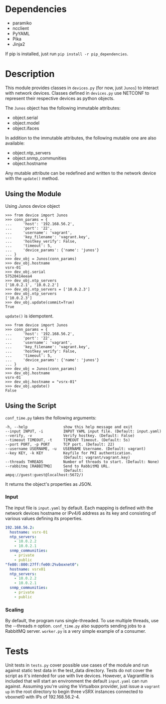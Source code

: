 # Dependencies
* paramiko
* ncclient
* PyYAML
* Pika
* Jinja2

If pip is installed, just run `pip install -r pip_dependencies`.


# Description
This module provides classes in `devices.py` (for now, just `Junos`) to interact with network devices.
Classes defined in `devices.py` use NETCONF to represent their respective devices as python objects.

The `Junos` object has the following immutable attributes:

* object.serial
* object.model
* object.ifaces

In addition to the immutable attributes, the following mutable one are also available:

* object.ntp_servers
* object.snmp_communities
* object.hostname

Any mutable attribute can be redefined and written to the network device with the `update()` method. 


## Using the Module
Using Junos device object

```
>>> from device import Junos
>>> conn_params = {
...     'host': '192.168.56.2',
...     'port': '22',
...     'username': 'vagrant',
...     'key_filename': 'vagrant.key',
...     'hostkey_verify': False,
...     'timeout': 5,
...     'device_params': {'name': 'junos'}
... }
>>> dev_obj = Junos(conn_params)
>>> dev_obj.hostname
vsrx-01
>>> dev_obj.serial
57520414eea4
>>> dev_obj.ntp_servers
['10.0.2.1', '10.0.2.2']
>>> dev_obj.ntp_servers = ['10.0.2.3']
>>> dev_obj.ntp_servers
['10.0.2.3']
>>> dev_obj.update(commit=True)
True
```

`update()` is idempotent.

```
>>> from device import Junos
>>> conn_params = {
...     'host': '192.168.56.2',
...     'port': '22',
...     'username': 'vagrant',
...     'key_filename': 'vagrant.key',
...     'hostkey_verify': False,
...     'timeout': 5,
...     'device_params': {'name': 'junos'}
... }
>>> dev_obj = Junos(conn_params)
>>> dev_obj.hostname
vsrx-01
>>> dev_obj.hostname = "vsrx-01"
>>> dev_obj.update()
False
```


## Using the Script
`conf_time.py` takes the following arguments:
```
-h, --help                show this help message and exit
--input INPUT, -i         INPUT YAML input file. (Default: input.yaml)
--verify, -v              Verify hostkey. (Default: False)
--timeout TIMEOUT, -t     TIMEOUT Timeout. (Default: 5s)
--port PORT, -p PORT      TCP port. (Default: 22)
--username USERNAME, -u   USERNAME Username. (Default: vagrant)
--key KEY, -k KEY         Keyfile for PKI authentication. 
                          (Default: vagrant/vagrant.key)
--threads THREADS         Number of threads to start. (Default: None)
--rabbitmq [RABBITMQ]     Send to RabbitMQ URL. 
                          (Default: ampq://guest:guest@localhost:5672/)
```
It returns the object's properties as JSON.


### Input
The input file is `input.yaml` by default. Each mapping is defined with the network devices
hostname or IPv4/6 address as its key and consisting of various values defining its properties.

```yaml
192.168.56.2:
  hostname: vsrx-01
  ntp_servers:
    - 10.0.2.2
    - 10.0.2.1
  snmp_communities:
    - private
    - public
"fe80::800:27ff:fe00:2%vboxnet0":
  hostname: vsrx01
  ntp_servers:
    - 10.0.2.2
    - 10.0.2.1
  snmp_communities:
    - private
    - public
``` 


### Scaling
By default, the program runs single-threaded. To use multiple threads, use the --threads *n* option.
`conf_time.py` also supports sending jobs to a RabbitMQ server. `worker.py` is a very simple example
of a consumer. 


# Tests
Unit tests in `tests.py` cover possible use cases of the module and run against static test data in 
the test_data directory. Tests do not cover the script as it's intended for use with live devices. 
However, a Vagrantfile is included that will start an environment the default `input.yaml` can run against.
Assuming you're using the Virtualbox provider, just issue a `vagrant up` in the root directory to begin three 
vSRX instances connected to vboxnet0 with IPs of 192.168.56.2-4.